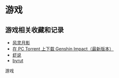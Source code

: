 # 游戏

## 游戏相关收藏和记录

- [风灵月影](https://flingtrainer.com/)
- [在 PC Torrent 上下载 Genshin Impact（最新版本）](https://byrut.org/11025-genshin-impact.html)
- [虾说](https://0day.ali213.net/)
- [byrut](https://byrut.org/)

游戏
